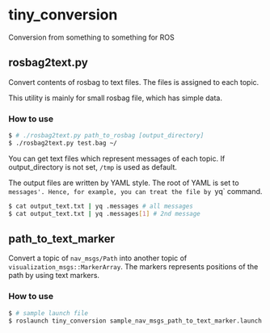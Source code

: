tiny_conversion
====
Conversion from something to something for ROS

## rosbag2text.py
Convert contents of rosbag to text files.
The files is assigned to each topic.

This utility is mainly for small rosbag file, which has simple data.

### How to use
```bash
$ # ./rosbag2text.py path_to_rosbag [output_directory]
$ ./rosbag2text.py test.bag ~/
```

You can get text files which represent messages of each topic.
If output_directory is not set, `/tmp` is used as default.

The output files are written by YAML style.
The root of YAML is set to `messages'.
Hence, for example, you can treat the file by `yq` command.
```bash
$ cat output_text.txt | yq .messages # all messages
$ cat output_text.txt | yq .messages[1] # 2nd message
```

## path_to_text_marker
Convert a topic of `nav_msgs/Path` into another topic of `visualization_msgs::MarkerArray`.
The markers represents positions of the path by using text markers.

### How to use
```bash
$ # sample launch file
$ roslaunch tiny_conversion sample_nav_msgs_path_to_text_marker.launch
```
